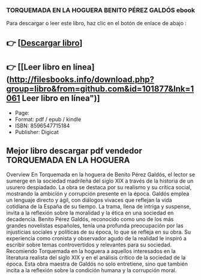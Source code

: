 ### TORQUEMADA EN LA HOGUERA BENITO PÉREZ GALDÓS ebook

Para descargar o leer este libro, haz clic en el botón de enlace de abajo :

## 👉  [**[Descargar libro](http://filesbooks.info/download.php?group=libro&from=github.com&id=101877&lnk=1061 "Descargar libro")**]

## 👉  [**[Leer libro en línea](http://filesbooks.info/download.php?group=libro&from=github.com&id=101877&lnk=1061 Leer libro en línea")**]




* Page: 
* Format: pdf / epub / kindle
* ISBN: 8596547715184
* Publisher: Digicat

## Mejor libro descargar pdf vendedor TORQUEMADA EN LA HOGUERA

Overview
En Torquemada en la hoguera de Benito Pérez Galdós, el lector se sumerge en la sociedad madrileña del siglo XIX a través de la historia de un usurero despiadado. La obra se destaca por su realismo y su crítica social, mostrando la ambición y corrupción presente en la época. Galdós emplea un lenguaje directo y ágil, con diálogos vivaces que reflejan la vida cotidiana de la España de su tiempo. La trama, llena de intriga y suspense, invita a la reflexión sobre la moralidad y la ética en una sociedad en decadencia. Benito Pérez Galdós, reconocido como uno de los más grandes novelistas españoles, tenía una profunda preocupación por las injusticias sociales y políticas de su época, lo que se refleja en su obra. Su experiencia como cronista y observador agudo de la realidad le inspiró a escribir sobre temas controvertidos y relevantes para su sociedad. Recomiendo Torquemada en la hoguera a aquellos interesados en la literatura realista del siglo XIX y en el análisis crítico de la sociedad de la época. Esta obra maestra de Galdós no solo entretiene, sino que también incita a la reflexión sobre la condición humana y la corrupción moral.



